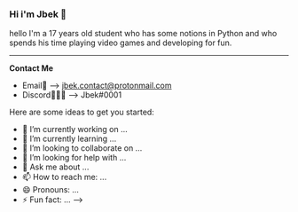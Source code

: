 ### Hi i'm Jbek 👋

hello I'm a 17 years old student who has some notions in Python and who spends his time playing video games and developing for fun.

_________________

**Contact Me**
- Email📧 --> <jbek.contact@protonmail.com>
- Discord👨🏼‍💻  --> Jbek#0001

Here are some ideas to get you started:

- 🔭 I’m currently working on ...
- 🌱 I’m currently learning ...
- 👯 I’m looking to collaborate on ...
- 🤔 I’m looking for help with ...
- 💬 Ask me about ...
- 📫 How to reach me: ...
- 😄 Pronouns: ...
- ⚡ Fun fact: ...
-->

